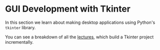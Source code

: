 # GUI Development with Tkinter

In this section we learn about making desktop applications using Python's `tkinter` library.

You can see a breakdown of all the [lectures](lectures/), which build a Tkinter project incrementally.